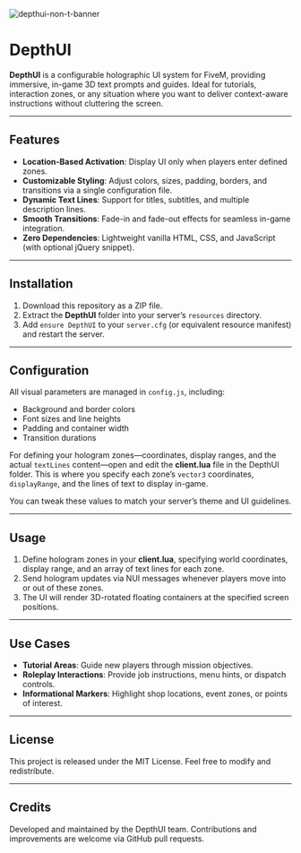 ![depthui-non-t-banner](https://github.com/user-attachments/assets/d9acd0e7-8043-4625-b7dc-7205bf37e7b7)



# DepthUI

**DepthUI** is a configurable holographic UI system for FiveM, providing immersive, in-game 3D text prompts and guides. Ideal for tutorials, interaction zones, or any situation where you want to deliver context-aware instructions without cluttering the screen.

---

## Features

- **Location-Based Activation**: Display UI only when players enter defined zones.  
- **Customizable Styling**: Adjust colors, sizes, padding, borders, and transitions via a single configuration file.  
- **Dynamic Text Lines**: Support for titles, subtitles, and multiple description lines.  
- **Smooth Transitions**: Fade-in and fade-out effects for seamless in-game integration.  
- **Zero Dependencies**: Lightweight vanilla HTML, CSS, and JavaScript (with optional jQuery snippet).  

---

## Installation

1. Download this repository as a ZIP file.  
2. Extract the **DepthUI** folder into your server’s `resources` directory.  
3. Add `ensure DepthUI` to your `server.cfg` (or equivalent resource manifest) and restart the server.  

---

## Configuration

All visual parameters are managed in `config.js`, including:

- Background and border colors  
- Font sizes and line heights  
- Padding and container width  
- Transition durations  

For defining your hologram zones—coordinates, display ranges, and the actual `textLines` content—open and edit the **client.lua** file in the DepthUI folder. This is where you specify each zone’s `vector3` coordinates, `displayRange`, and the lines of text to display in-game.

You can tweak these values to match your server’s theme and UI guidelines.

---

## Usage

1. Define hologram zones in your **client.lua**, specifying world coordinates, display range, and an array of text lines for each zone.  
2. Send hologram updates via NUI messages whenever players move into or out of these zones.  
3. The UI will render 3D-rotated floating containers at the specified screen positions.  

---

## Use Cases

- **Tutorial Areas**: Guide new players through mission objectives.  
- **Roleplay Interactions**: Provide job instructions, menu hints, or dispatch controls.  
- **Informational Markers**: Highlight shop locations, event zones, or points of interest.  

---

## License

This project is released under the MIT License. Feel free to modify and redistribute.  

---

## Credits

Developed and maintained by the DepthUI team. Contributions and improvements are welcome via GitHub pull requests.  
